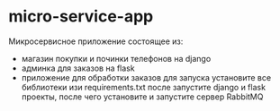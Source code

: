 # micro-service-app
Микросервисное приложение состоящее из:
 - магазин покупки и починки телефонов на django
 - админка для заказов на flask
 - приложение для обработки заказов
 для запуска установите все библиотеки изи requirements.txt после запустите django и flask проекты, после чего установите и запустите сервер RabbitMQ
